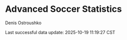 # Advanced Soccer Statistics
Denis Ostroushko

<!-- gfm -->

Last successful data update: 2025-10-19 11:19:27 CST
